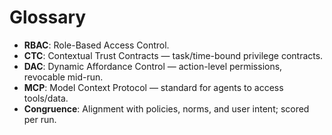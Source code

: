 # Glossary
- **RBAC**: Role-Based Access Control.
- **CTC**: Contextual Trust Contracts — task/time-bound privilege contracts.
- **DAC**: Dynamic Affordance Control — action-level permissions, revocable mid-run.
- **MCP**: Model Context Protocol — standard for agents to access tools/data.
- **Congruence**: Alignment with policies, norms, and user intent; scored per run.
